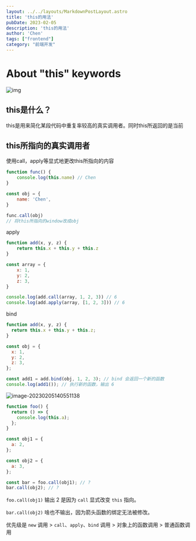 ```yaml
---
layout: ../../layouts/MarkdownPostLayout.astro
title: 'this的用法'
pubDate: 2023-02-05
description: 'this的用法'
author: 'Chen'
tags: ["frontend"]
category: "前端开发"
---
```

# About "this" keywords

![img](https://doc.shiyanlou.com/courses/9328/2086340/b22ee17fe82bc646faf62b838fad0983-0)

## this是什么？

this是用来简化某段代码中重复率较高的真实调用者。同时this所返回的是当前

## this所指向的真实调用者

使用call，apply等显式地更改this所指向的内容

```js
function func() {
	console.log(this.name) // Chen
}

const obj = {
	name: 'Chen',
}

func.call(obj)
// 将this所指向的window改成obj
```
apply

```js
function add(x, y, z) {
	return this.x + this.y + this.z
}

const array = {
	x: 1,
	y: 2,
	z: 3,
}

console.log(add.call(array, 1, 2, 3)) // 6
console.log(add.apply(array, [1, 2, 3])) // 6
```

bind

```js
function add(x, y, z) {
  return this.x + this.y + this.z;
}

const obj = {
  x: 1,
  y: 2,
  z: 3,
};

const add1 = add.bind(obj, 1, 2, 3); // bind 会返回一个新的函数
console.log(add1()); // 执行新的函数，输出 6
```

![image-20230205140551138](C:\Users\Chen\AppData\Roaming\Typora\typora-user-images\image-20230205140551138.png)

```js
function foo() {
  return () => {
    console.log(this.a);
  };
}

const obj1 = {
  a: 2,
};

const obj2 = {
  a: 3,
};

const bar = foo.call(obj1); // ?
bar.call(obj2); // ?
```

`foo.call(obj1)` 输出 2 是因为 `call` 显式改变 `this` 指向。

`bar.call(obj2)` 啥也不输出，因为箭头函数的绑定无法被修改。



优先级是 `new` 调用 > `call`、`apply`、`bind` 调用 > 对象上的函数调用 > 普通函数调用
